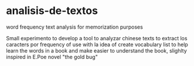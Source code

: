 # analisis-de-textos
word frequency text analysis for memorization purposes

Small experimento to develop a tool to analyzar chinese texts to extract los caracters por frequency of use with la idea of create vocabulary list to help learn the words in a book and make easier to understand the book, slighlty inspired in E.Poe novel "the gold bug"
